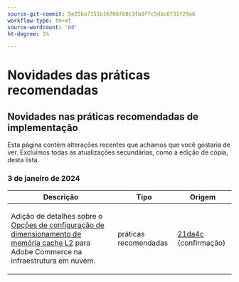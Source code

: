 ```yaml
---
source-git-commit: 5e25ba7151b16706f60c3fb8ffc5dbc6f31f29a6
workflow-type: tm+mt
source-wordcount: '60'
ht-degree: 1%

---
```

# Novidades das práticas recomendadas

## Novidades nas práticas recomendadas de implementação

Esta página contém alterações recentes que achamos que você gostaria de ver. Excluímos todas as atualizações secundárias, como a edição de cópia, desta lista.

### 3 de janeiro de 2024

<table style="table-layout:auto;">
  <thead>
    <tr>
      <th>Descrição</th>
      <th>Tipo</th>
      <th>Origem</th>
    </tr>
  </thead>
  <tbody>
    <tr>
      <td><p>Adição de detalhes sobre o <a href="https://experienceleague.adobe.com/docs/commerce-operations/implementation-playbook/best-practices/planning/redis-service-configuration.html">Opções de configuração de dimensionamento de memória cache L2</a> para Adobe Commerce na infraestrutura em nuvem.</p>
</td>
      <td>práticas recomendadas</td>
      <td><a href="https://github.com/AdobeDocs/commerce-operations.en/commit/21da4c22744dbb3b27b0dbe184b946788748a52e">21da4c</a> (confirmação)</td>
    </tr>
  </tbody>
</table><!-- date_group --><!-- month_group --><!-- year_group -->
